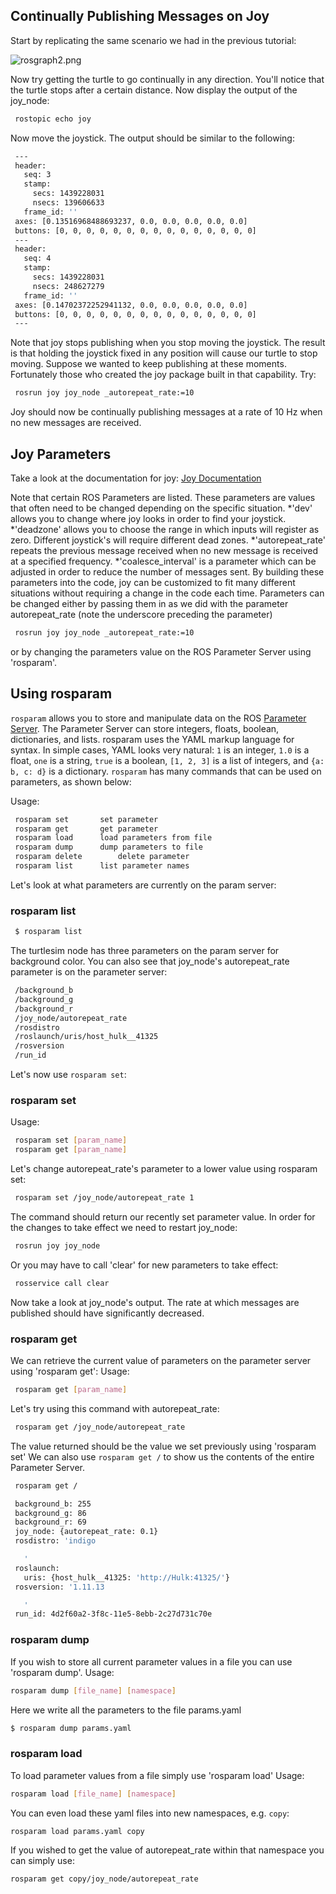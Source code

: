 ## Continually Publishing Messages on Joy
Start by replicating the same scenario we had in the previous tutorial:

![rosgraph2.png](figures/rosgraph2.png)

Now try getting the turtle to go continually in any direction.  You'll notice that the turtle stops after a certain distance.
Now display the output of the joy_node:

``` bash
 rostopic echo joy
```
Now move the joystick. The output should be similar to the following:

``` bash
 ---
 header:
   seq: 3
   stamp:
     secs: 1439228031
     nsecs: 139606633
   frame_id: ''
 axes: [0.13516968488693237, 0.0, 0.0, 0.0, 0.0, 0.0]
 buttons: [0, 0, 0, 0, 0, 0, 0, 0, 0, 0, 0, 0, 0, 0, 0]
 ---
 header:
   seq: 4
   stamp:
     secs: 1439228031
     nsecs: 248627279
   frame_id: ''
 axes: [0.14702372252941132, 0.0, 0.0, 0.0, 0.0, 0.0]
 buttons: [0, 0, 0, 0, 0, 0, 0, 0, 0, 0, 0, 0, 0, 0, 0]
 ---
```

Note that joy stops publishing when you stop moving the joystick.  The result is that holding the joystick fixed in any position will cause our turtle to stop moving.  Suppose we wanted to keep publishing at these moments.  Fortunately those who created the joy package built in that capability. Try:

``` bash
 rosrun joy joy_node _autorepeat_rate:=10
```
Joy should now be continually publishing messages at a rate of 10 Hz when no new messages are received.

## Joy Parameters
Take a look at the documentation for joy: [Joy Documentation](https://docs.ros.org/api/joy/html/)

Note that certain ROS Parameters are listed.  These parameters are values that often need to be changed depending on the specific situation.
*'dev' allows you to change where joy looks in order to find your joystick.
*'deadzone' allows you to choose the range in which inputs will register as zero.  Different joystick's will require different dead zones.
*'autorepeat_rate' repeats the previous message received when no new message is received at a specified frequency.
*'coalesce_interval' is a parameter which can be adjusted in order to reduce the number of messages sent.
By building these parameters into the code, joy can be customized to fit many different situations without requiring a change in the code each time.
Parameters can be changed either by passing them in as we did with the parameter autorepeat_rate (note the underscore preceding the parameter)

``` bash
 rosrun joy joy_node _autorepeat_rate:=10
```
or by changing the parameters value on the ROS Parameter Server using 'rosparam'.

 ## Using rosparam
`rosparam` allows you to store and manipulate data on the ROS [Parameter Server](https://wiki.ros.org/Parameter%20Server). The Parameter Server can store integers, floats, boolean, dictionaries, and lists. rosparam uses the YAML markup language for syntax. In simple cases, YAML looks very natural: `1` is an integer, `1.0` is a float, `one` is a string, `true` is a boolean, `[1, 2, 3]` is a list of integers, and `{a: b, c: d}` is a dictionary. `rosparam` has many commands that can be used on parameters, as shown below:

Usage:

``` bash
 rosparam set		set parameter
 rosparam get		get parameter
 rosparam load		load parameters from file
 rosparam dump		dump parameters to file
 rosparam delete		delete parameter
 rosparam list		list parameter names
```

Let's look at what parameters are currently on the param server:

### rosparam list

``` bash
 $ rosparam list
```
The turtlesim node has three parameters on the param server for background color.  You can also see that joy_node's autorepeat_rate parameter is on the parameter server:

``` bash
 /background_b
 /background_g
 /background_r
 /joy_node/autorepeat_rate
 /rosdistro
 /roslaunch/uris/host_hulk__41325
 /rosversion
 /run_id
```

Let's now use `rosparam set`:

### rosparam set
Usage:

``` bash
 rosparam set [param_name]
 rosparam get [param_name]
```

Let's change autorepeat_rate's parameter to a lower value using rosparam set:

``` bash
 rosparam set /joy_node/autorepeat_rate 1
```
The command should return our recently set parameter value.
In order for the changes to take effect we need to restart joy_node:

``` bash
 rosrun joy joy_node
```
Or you may have to call 'clear' for new parameters to take effect:

``` bash
 rosservice call clear
```
Now take a look at joy_node's output.  The rate at which messages are published should have significantly decreased.

### rosparam get
We can retrieve the current value of parameters on the parameter server using 'rosparam get':
Usage:


``` bash
 rosparam get [param_name]
```
Let's try using this command with autorepeat_rate:

``` bash
 rosparam get /joy_node/autorepeat_rate
```
The value returned should be the value we set previously using 'rosparam set'
We can also use `rosparam get /` to show us the contents of the entire Parameter Server.

``` bash
 rosparam get /
```

``` bash
 background_b: 255
 background_g: 86
 background_r: 69
 joy_node: {autorepeat_rate: 0.1}
 rosdistro: 'indigo

   '
 roslaunch:
   uris: {host_hulk__41325: 'http://Hulk:41325/'}
 rosversion: '1.11.13

   '
 run_id: 4d2f60a2-3f8c-11e5-8ebb-2c27d731c70e
```

### rosparam dump
If you wish to store all current parameter values in a file you can use 'rosparam dump'.
Usage:

``` bash
rosparam dump [file_name] [namespace]
```

Here we write all the parameters to the file params.yaml


``` bash
$ rosparam dump params.yaml
```

### rosparam load
To load parameter values from a file simply use 'rosparam load'
Usage:

``` bash
rosparam load [file_name] [namespace]
```

You can even load these yaml files into new namespaces, e.g. `copy`:

``` bash
rosparam load params.yaml copy
```
If you wished to get the value of autorepeat_rate within that namespace you can simply use:

``` bash
rosparam get copy/joy_node/autorepeat_rate
```
